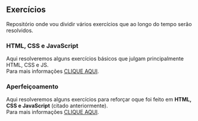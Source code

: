 ## Exercícios
Repositório onde vou dividir vários exercícios que ao longo do tempo serão resolvidos.

### HTML, CSS e JavaScript 
Aqui resolveremos alguns exercícios básicos que julgam principalmente HTML, CSS e JS. \
Para mais informações [CLIQUE AQUI](https://github.com/Cartulo/Exercicios/blob/main/HTML%2C%20CSS%20e%20JS/README.md).

### Aperfeiçoamento
Aqui resolveremos alguns exercícios para reforçar oque foi feito em **HTML, CSS e JavaScript** (citado anteriormente). \
Para mais informações [CLIQUE AQUI](https://github.com/Cartulo/Exercicios/tree/main/Aperfeiçoamento).
